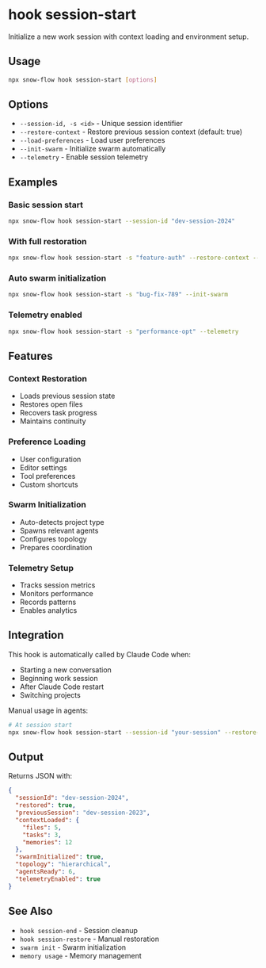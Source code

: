 # hook session-start

Initialize a new work session with context loading and environment setup.

## Usage

```bash
npx snow-flow hook session-start [options]
```

## Options

- `--session-id, -s <id>` - Unique session identifier
- `--restore-context` - Restore previous session context (default: true)
- `--load-preferences` - Load user preferences
- `--init-swarm` - Initialize swarm automatically
- `--telemetry` - Enable session telemetry

## Examples

### Basic session start

```bash
npx snow-flow hook session-start --session-id "dev-session-2024"
```

### With full restoration

```bash
npx snow-flow hook session-start -s "feature-auth" --restore-context --load-preferences
```

### Auto swarm initialization

```bash
npx snow-flow hook session-start -s "bug-fix-789" --init-swarm
```

### Telemetry enabled

```bash
npx snow-flow hook session-start -s "performance-opt" --telemetry
```

## Features

### Context Restoration

- Loads previous session state
- Restores open files
- Recovers task progress
- Maintains continuity

### Preference Loading

- User configuration
- Editor settings
- Tool preferences
- Custom shortcuts

### Swarm Initialization

- Auto-detects project type
- Spawns relevant agents
- Configures topology
- Prepares coordination

### Telemetry Setup

- Tracks session metrics
- Monitors performance
- Records patterns
- Enables analytics

## Integration

This hook is automatically called by Claude Code when:

- Starting a new conversation
- Beginning work session
- After Claude Code restart
- Switching projects

Manual usage in agents:

```bash
# At session start
npx snow-flow hook session-start --session-id "your-session" --restore-context
```

## Output

Returns JSON with:

```json
{
  "sessionId": "dev-session-2024",
  "restored": true,
  "previousSession": "dev-session-2023",
  "contextLoaded": {
    "files": 5,
    "tasks": 3,
    "memories": 12
  },
  "swarmInitialized": true,
  "topology": "hierarchical",
  "agentsReady": 6,
  "telemetryEnabled": true
}
```

## See Also

- `hook session-end` - Session cleanup
- `hook session-restore` - Manual restoration
- `swarm init` - Swarm initialization
- `memory usage` - Memory management

